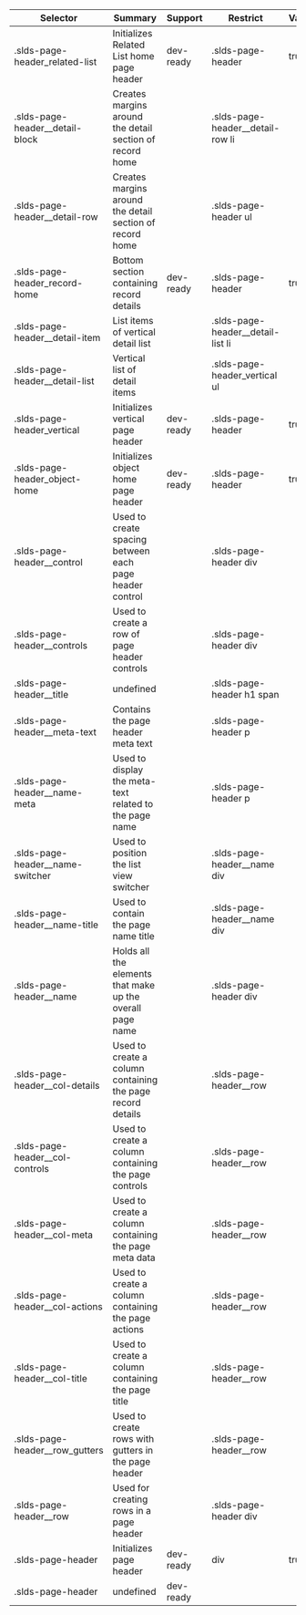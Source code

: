 

| Selector | Summary | Support | Restrict | Variant | Modifier |
|-------|-------|-------|-------|-------|-------|
| .slds-page-header_related-list | Initializes Related List home page header | dev-ready | .slds-page-header | true |   |
| .slds-page-header__detail-block | Creates margins around the detail section of record home |   | .slds-page-header__detail-row li |   |   |
| .slds-page-header__detail-row | Creates margins around the detail section of record home |   | .slds-page-header ul |   |   |
| .slds-page-header_record-home | Bottom section containing record details | dev-ready | .slds-page-header | true |   |
| .slds-page-header__detail-item | List items of vertical detail list |   | .slds-page-header__detail-list li |   |   |
| .slds-page-header__detail-list | Vertical list of detail items |   | .slds-page-header_vertical ul |   |   |
| .slds-page-header_vertical | Initializes vertical page header | dev-ready | .slds-page-header | true |   |
| .slds-page-header_object-home | Initializes object home page header | dev-ready | .slds-page-header | true |   |
| .slds-page-header__control | Used to create spacing between each page header control |   | .slds-page-header div |   |   |
| .slds-page-header__controls | Used to create a row of page header controls |   | .slds-page-header div |   |   |
| .slds-page-header__title | undefined |   | .slds-page-header h1 span |   |   |
| .slds-page-header__meta-text | Contains the page header meta text |   | .slds-page-header p |   |   |
| .slds-page-header__name-meta | Used to display the meta-text related to the page name |   | .slds-page-header p |   |   |
| .slds-page-header__name-switcher | Used to position the list view switcher |   | .slds-page-header__name div |   |   |
| .slds-page-header__name-title | Used to contain the page name title |   | .slds-page-header__name div |   |   |
| .slds-page-header__name | Holds all the elements that make up the overall page name |   | .slds-page-header div |   |   |
| .slds-page-header__col-details | Used to create a column containing the page record details |   | .slds-page-header__row |   |   |
| .slds-page-header__col-controls | Used to create a column containing the page controls |   | .slds-page-header__row |   |   |
| .slds-page-header__col-meta | Used to create a column containing the page meta data |   | .slds-page-header__row |   |   |
| .slds-page-header__col-actions | Used to create a column containing the page actions |   | .slds-page-header__row |   |   |
| .slds-page-header__col-title | Used to create a column containing the page title |   | .slds-page-header__row |   |   |
| .slds-page-header__row_gutters | Used to create rows with gutters in the page header |   | .slds-page-header__row |   |   |
| .slds-page-header__row | Used for creating rows in a page header |   | .slds-page-header div |   |   |
| .slds-page-header | Initializes page header | dev-ready | div | true |   |
| .slds-page-header | undefined | dev-ready |   |   |   |
